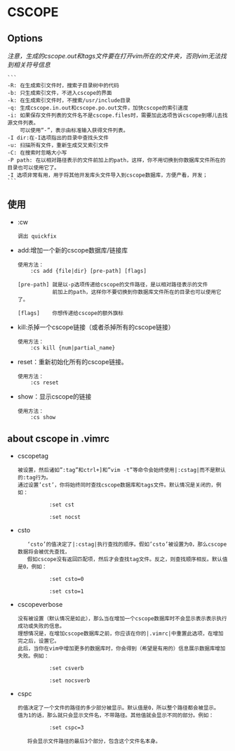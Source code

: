 # CSCOPE

## Options
*注意，生成的cscope.out和tags文件要在打开vim所在的文件夹，否则vim无法找到相关符号信息*

    ```
    -R: 在生成索引文件时，搜索子目录树中的代码
    -b: 只生成索引文件，不进入cscope的界面
    -k: 在生成索引文件时，不搜索/usr/include目录
    -q: 生成cscope.in.out和cscope.po.out文件，加快cscope的索引速度
    -i: 如果保存文件列表的文件名不是cscope.files时，需要加此选项告诉cscope到哪儿去找源文件列表。
        可以使用“-”，表示由标准输入获得文件列表。
    -I dir:在-I选项指出的目录中查找头文件
    -u: 扫描所有文件，重新生成交叉索引文件
    -C: 在搜索时忽略大小写
    -P path: 在以相对路径表示的文件前加上的path，这样，你不用切换到你数据库文件所在的目录也可以使用它了。
    -I 选项非常有用，用于将其他开发库头文件导入到cscope数据库，方便产看，开发；
    ```

## 使用

- :cw

    ```
    调出 quickfix
    ```

- add:增加一个新的cscope数据库/链接库

    ```
    使用方法：
        :cs add {file|dir} [pre-path] [flags]

    [pre-path] 就是以-p选项传递给cscope的文件路径，是以相对路径表示的文件
               前加上的path，这样你不要切换到你数据库文件所在的目录也可以使用它了。

    [flags]    你想传递给cscope的额外旗标
    ```

- kill:杀掉一个cscope链接（或者杀掉所有的cscope链接）
    
    ```
    使用方法：
        :cs kill {num|partial_name}
    ```

- reset：重新初始化所有的cscope链接。

    ```
    使用方法：
        :cs reset
    ```


- show：显示cscope的链接

    ```
    使用方法：
        :cs show
    ```

## about cscope in .vimrc
- cscopetag
    
    ```
    被设置，然后诸如”:tag”和ctrl+]和”vim -t”等命令会始终使用|:cstag|而不是默认的:tag行为。
    通过设置’cst’，你将始终同时查找cscope数据库和tags文件。默认情况是关闭的，例如：

              :set cst

              :set nocst
    ```

- csto

    ```
       ‘csto’的值决定了|:cstag|执行查找的顺序。假如’csto’被设置为0，那么cscope数据将会被优先查找，
       假如cscope没有返回匹配项，然后才会查找tag文件。反之，则查找顺序相反。默认值是0，例如：

              :set csto=0

              :set csto=1

    ```

- cscopeverbose
    
    ```
    没有被设置（默认情况是如此），那么当在增加一个cscope数据库时不会显示表示表示执行成功或失败的信息。
    理想情况是，在增加cscope数据库之前，你应该在你的|.vimrc|中重置此选项，在增加完之后，设置它。
    此后，当你在vim中增加更多的数据库时，你会得到（希望是有用的）信息展示数据库增加失败。例如：

              :set csverb

              :set nocsverb
    ```
- cspc

    ```
    的值决定了一个文件的路径的多少部分被显示。默认值是0，所以整个路径都会被显示。
    值为1的话，那么就只会显示文件名，不带路径。其他值就会显示不同的部分。例如：

              :set cspc=3

       将会显示文件路径的最后3个部分，包含这个文件名本身。
    ```
